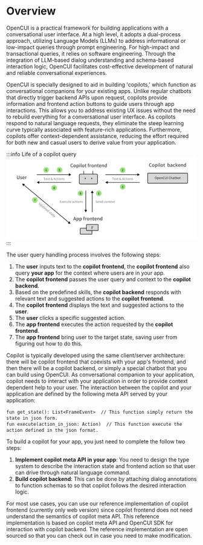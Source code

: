 # Overview

OpenCUI is a practical framework for building applications with a conversational user interface. At a high level, 
it adopts a dual-process approach, utilizing Language Models (LLMs) to address informational or low-impact queries
through prompt engineering. For high-impact and transactional queries, it relies on software engineering. 
Through the integration of LLM-based dialog understanding and schema-based interaction logic, 
OpenCUI facilitates cost-effective development of natural and reliable conversational experiences.

OpenCUI is specially designed to aid in building 'copilots,' which function as conversational companions for your
existing apps. Unlike regular chatbots that directly trigger backend APIs upon request, copilots provide information 
and frontend action buttons to guide users through app interactions. This allows you to address existing UX issues 
without the need to rebuild everything for a conversational user interface. As copilots respond to natural language
requests, they eliminate the steep learning curve typically associated with feature-rich applications. Furthermore, 
copilots offer context-dependent assistance, reducing the effort required for both new and casual users to derive
value from your application.

:::info Life of a copilot query
![How copilot works](/images/copilot/process.png)
:::

The user query handling process involves the following steps:
1. The **user** inputs text to the **copilot frontend**, the **copilot frontend** also query **your app** for 
   the context where users are in your app.
2. The **copilot frontend** passes the user query and context to the **copilot backend**.
3. Based on the predefined skills, the **copilot backend** responds with relevant text and suggested actions to the **copilot frontend**.
4. The **copilot frontend** displays the text and suggested actions to the **user**.
5. The **user** clicks a specific suggested action.
6. The **app frontend** executes the action requested by the **copilot frontend**.
7. The **app frontend** bring user to the target state, saving user from figuring out how to do this.

Copilot is typically developed using the same client/server architecture: there will be copilot frontend that coexists
with your app's frontend, and then there will be a copilot backend, or simply a special chatbot that you can build 
using OpenCUI. As conversational companion to your application, copilot needs to interact with your application in 
order to provide context dependent help to your user. The interaction between the copilot and your application are
defined by the following meta API served by your application:
```
fun get_state(): List<FrameEvent>  // This function simply return the state in json form.
fun execute(action_in_json: Action)  // This function execute the action defined in the json format.
```
To build a copilot for your app, you just need to complete the follow two steps:
1. **Implement copilot meta API in your app**: You need to design the type system to describe the interaction state 
   and frontend action so that user can drive through natural language command.
2. **Build copilot backend**: This can be done by attaching dialog annotations to function schemas to so 
   that copilot follows the desired interaction logic.

For most use cases, you can use our reference implementation of copilot frontend (currently only web version) since 
copilot frontend does not need understand the semantics of copilot meta API. This reference implementation is based
on copilot meta API and OpenCUI SDK for interaction with copilot backend. The reference implementation are open 
sourced so that you can check out in case you need to make modification.  
